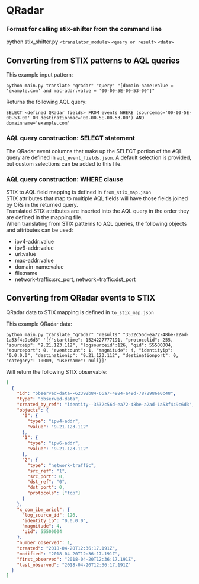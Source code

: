 # QRadar

### Format for calling stix-shifter from the command line

python stix_shifter.py `<translator_module>` `<query or result>` `<data>`

## Converting from STIX patterns to AQL queries

This example input pattern:

`python main.py translate "qradar" "query" "[domain-name:value = 'example.com' and mac-addr:value = '00-00-5E-00-53-00']"`

Returns the following AQL query:

`SELECT <defined QRadar fields> FROM events WHERE (sourcemac='00-00-5E-00-53-00' OR destinationmac='00-00-5E-00-53-00') AND domainname='example.com'`

### AQL query construction: SELECT statement

The QRadar event columns that make up the SELECT portion of the AQL query are defined in `aql_event_fields.json`. A default selection is provided, but custom selections can be added to this file.

### AQL query construction: WHERE clause

STIX to AQL field mapping is defined in `from_stix_map.json` <br/>
STIX attributes that map to multiple AQL fields will have those fields joined by ORs in the returned query. <br/>
Translated STIX attributes are inserted into the AQL query in the order they are defined in the mapping file. <br/>
When translating from STIX patterns to AQL queries, the following objects and attributes can be used:

- ipv4-addr:value
- ipv6-addr:value
- url:value
- mac-addr:value
- domain-name:value
- file:name
- network-traffic:src_port, network=traffic:dst_port

## Converting from QRadar events to STIX

QRadar data to STIX mapping is defined in `to_stix_map.json`

This example QRadar data:

`python main.py translate "qradar" "results" "3532c56d-ea72-48be-a2ad-1a53f4c9c6d3" '[{"starttime": 1524227777191, "protocolid": 255, "sourceip": "9.21.123.112", "logsourceid":126, "qid": 55500004, "sourceport": 0, "eventcount": 1, "magnitude": 4, "identityip": "0.0.0.0", "destinationip": "9.21.123.112", "destinationport": 0, "category": 10009, "username": null}]'`

Will return the following STIX observable:

```json
[
  {
    "id": "observed-data--62392b84-66a7-4984-a49d-7872986e0c48",
    "type": "observed-data",
    "created_by_ref": "identity--3532c56d-ea72-48be-a2ad-1a53f4c9c6d3",
    "objects": {
      "0": {
        "type": "ipv4-addr",
        "value": "9.21.123.112"
      },
      "1": {
        "type": "ipv6-addr",
        "value": "9.21.123.112"
      },
      "2": {
        "type": "network-traffic",
        "src_ref": "1",
        "src_port": 0,
        "dst_ref": "0",
        "dst_port": 0,
        "protocols": ["tcp"]
      }
    },
    "x_com_ibm_ariel": {
      "log_source_id": 126,
      "identity_ip": "0.0.0.0",
      "magnitude": 4,
      "qid": 55500004
    },
    "number_observed": 1,
    "created": "2018-04-20T12:36:17.191Z",
    "modified": "2018-04-20T12:36:17.191Z",
    "first_observed": "2018-04-20T12:36:17.191Z",
    "last_observed": "2018-04-20T12:36:17.191Z"
  }
]
```
